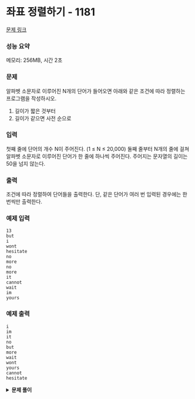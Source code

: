 # 좌표 정렬하기 - 1181

[문제 링크](https://www.acmicpc.net/problem/1181)

### 성능 요약

메모리: 256MB, 시간 2초

### 문제

알파벳 소문자로 이루어진 N개의 단어가 들어오면 아래와 같은 조건에 따라 정렬하는 프로그램을 작성하시오.

1. 길이가 짧은 것부터
2. 길이가 같으면 사전 순으로

### 입력

첫째 줄에 단어의 개수 N이 주어진다. (1 ≤ N ≤ 20,000) 둘째 줄부터 N개의 줄에 걸쳐 알파벳 소문자로 이루어진 단어가 한 줄에 하나씩 주어진다. 주어지는 문자열의 길이는 50을 넘지 않는다.

### 출력

조건에 따라 정렬하여 단어들을 출력한다. 단, 같은 단어가 여러 번 입력된 경우에는 한 번씩만 출력한다.

### 예제 입력

```
13
but
i
wont
hesitate
no
more
no
more
it
cannot
wait
im
yours
```

### 예제 출력

```
i
im
it
no
but
more
wait
wont
yours
cannot
hesitate
```

<details><summary><b>문제 풀이</b></summary>
<div markdown="1">

### 해결

#### 배열 중복값 제거하기

```js
const uniqueWords = input.filter((word, idx) => {
  return input.indexOf(word) === idx;
});
```

- `indexOf()`의 동일한 요소가 존재할 경우 맨 앞의 index를 반환하는 특징을 이용
- 현재 단어의 인덱스 번호와 현재 순서의 인덱스 같다면 uniqueWords 배열에 추가. 단어가 같을 경우 먼저 들어간 인덱스 번호와 비교하게 되어 들어가지 않음.

#### 단어 정렬하기

```js
const sortedWords = uniqueWords.sort().sort((curWord, prevWord) => {
  if (curWord.length !== prevWord.length) {
    return curWord.length - prevWord.length;
  }
});
```

- 일단 단어를 사전 순(unicode순)으로 정렬하기 위해 `sort()`를 사용했다.
- 한번 더 sort를 통해서 길이를 비교해서 정렬햇다.

#### console.log 한번만 사용

```js
let result = "";
sortedWords.forEach((word) => {
  result += `${word}\n`;
});
console.log(result.trim());
```

- 메모리와 시간을 아끼기 위해 `result` 문자열을 만들어 한 번에 출력했다.

```js
console.log(sortedWord.join('\n');
```

- 이렇게 하면 메모리가 줄어들지만 시간이 늘어난다. 하지만 깔끔해서 좋은 것 같다.

### 해결 2

다른 사람들은 어떻게 풀어보나 찾아보다 아래와 같은 코드를 발견했다.

```js
function Solution(n, words) {
  const sorted = [];

  // 단어의 길이가 담긴 배열만들기
  const wordsLength = words.map((word) => word.length);
  // 제일 짧은 것과 제일 긴 길이를 뽑아냄
  const max = Math.max(...wordsLength);
  const min = Math.min(...wordsLength);

  // 단어의 길이만큼 반복
  for (let i = min; i <= max; i++) {
    // 같은 길이를 가진 단어가 담길 배열
    const group = [];
    // 단어 수만큼 반복
    for (let j = 0; j < n; j++) {
      // 단어의 길이가 같다면
      if (input[j].length === i) {
        // 그룹에 같은 단어가 없다면 집어넣음
        if (group.indexOf(input[j]) === -1) group.push(input[j]);
      }
    }

    // 같은 길이를 가진 단어들이 있다면
    if (group.length > 1) {
      // 유니코드 순으로 정렬해서 넣어줌
      sorted.push(...group.sort());
      continue;
    }
    // 그냥 넣어줌
    sorted.push(...group);
  }
  console.log(sorted.join("\n"));
}

Solution(n, input);
```

</div>
</details>

